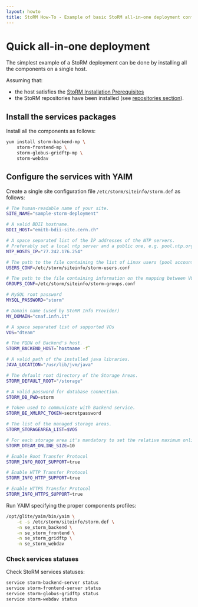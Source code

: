 ```yaml
---
layout: howto
title: StoRM How-To - Example of basic StoRM all-in-one deployment configuration with YAIM
---
```


# Quick all-in-one deployment

The simplest example of a StoRM deployment can be done by installing all the components on a single host.

Assuming that:

- the host satisfies the [StoRM Installation Prerequisites][INSTALL-PREREQ]
- the StoRM repositories have been installed (see [repositories section][REPOSETTINGS]).

## Install the services packages

Install all the components as follows:

```bash
yum install storm-backend-mp \
    storm-frontend-mp \
    storm-globus-gridftp-mp \
    storm-webdav
```

## Configure the services with YAIM

Create a single site configuration file `/etc/storm/siteinfo/storm.def` as follows:

```bash
# The human-readable name of your site.
SITE_NAME="sample-storm-deployment"

# A valid BDII hostname.
BDII_HOST="emitb-bdii-site.cern.ch"

# A space separated list of the IP addresses of the NTP servers.
# Preferably set a local ntp server and a public one, e.g. pool.ntp.org)
NTP_HOSTS_IP="77.242.176.254"

# The path to the file containing the list of Linux users (pool accounts) to be created. This file must be created by the site administrator and contains a plain list of the users and their IDs. An example of this configuration file is given in /opt/glite/yaim/examples/users.conf file.
USERS_CONF=/etc/storm/siteinfo/storm-users.conf

# The path to the file containing information on the mapping between VOMS groups and roles to local groups. An example of this configuration file is given in /opt/glite/yaim/examples/groups.conf file.
GROUPS_CONF=/etc/storm/siteinfo/storm-groups.conf

# MySQL root password
MYSQL_PASSWORD="storm"

# Domain name (used by StoRM Info Provider)
MY_DOMAIN="cnaf.infn.it"

# A space separated list of supported VOs
VOS="dteam"

# The FQDN of Backend's host.
STORM_BACKEND_HOST=`hostname -f`

# A valid path of the installed java libraries.
JAVA_LOCATION="/usr/lib/jvm/java"

# The default root directory of the Storage Areas.
STORM_DEFAULT_ROOT="/storage"

# A valid password for database connection.
STORM_DB_PWD=storm

# Token used to communicate with Backend service.
STORM_BE_XMLRPC_TOKEN=secretpassword

# The list of the managed storage areas.
STORM_STORAGEAREA_LIST=$VOS

# For each storage area it's mandatory to set the relative maximum online size.
STORM_DTEAM_ONLINE_SIZE=10

# Enable Root Transfer Protocol
STORM_INFO_ROOT_SUPPORT=true

# Enable HTTP Transfer Protocol
STORM_INFO_HTTP_SUPPORT=true

# Enable HTTPS Transfer Protocol
STORM_INFO_HTTPS_SUPPORT=true

```

Run YAIM specifying the proper components profiles:

```bash
/opt/glite/yaim/bin/yaim \
    -c -s /etc/storm/siteinfo/storm.def \
    -n se_storm_backend \
    -n se_storm_frontend \
    -n se_storm_gridftp \
    -n se_storm_webdav
```

### Check services statuses

Check StoRM services statuses:

```bash
service storm-backend-server status
service storm-frontend-server status
service storm-globus-gridftp status
service storm-webdav status
```

[INSTALL-PREREQ]: {{site.baseurl}}/documentation/sysadmin-guide/1.11.18/index.html#installprereq
[REPOSETTINGS]: {{site.baseurl}}/documentation/sysadmin-guide/1.11.18/index.html#reposettings